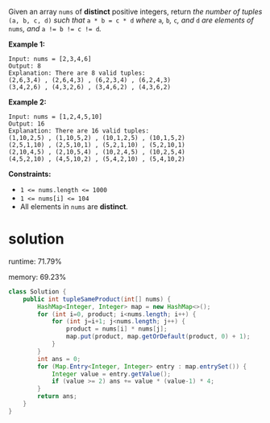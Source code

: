 Given an array `nums` of **distinct** positive integers, return *the number of tuples* `(a, b, c, d)` *such that* `a * b = c * d` *where* `a`*,* `b`*,* `c`*, and* `d` *are elements of* `nums`*, and* `a != b != c != d`*.*

 

**Example 1:**

```
Input: nums = [2,3,4,6]
Output: 8
Explanation: There are 8 valid tuples:
(2,6,3,4) , (2,6,4,3) , (6,2,3,4) , (6,2,4,3)
(3,4,2,6) , (4,3,2,6) , (3,4,6,2) , (4,3,6,2)
```

**Example 2:**

```
Input: nums = [1,2,4,5,10]
Output: 16
Explanation: There are 16 valid tuples:
(1,10,2,5) , (1,10,5,2) , (10,1,2,5) , (10,1,5,2)
(2,5,1,10) , (2,5,10,1) , (5,2,1,10) , (5,2,10,1)
(2,10,4,5) , (2,10,5,4) , (10,2,4,5) , (10,2,5,4)
(4,5,2,10) , (4,5,10,2) , (5,4,2,10) , (5,4,10,2)
```

 

**Constraints:**

- `1 <= nums.length <= 1000`
- `1 <= nums[i] <= 104`
- All elements in `nums` are **distinct**.

# solution

runtime: 71.79%

memory: 69.23%

```java
class Solution {
    public int tupleSameProduct(int[] nums) {
        HashMap<Integer, Integer> map = new HashMap<>();
        for (int i=0, product; i<nums.length; i++) {
            for (int j=i+1; j<nums.length; j++) {
                product = nums[i] * nums[j];
                map.put(product, map.getOrDefault(product, 0) + 1);
            }
        }
        int ans = 0;
        for (Map.Entry<Integer, Integer> entry : map.entrySet()) {
            Integer value = entry.getValue();
            if (value >= 2) ans += value * (value-1) * 4;
        }
        return ans;
    }
}
```

